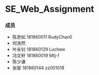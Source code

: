 # SE_Web_Assignment

### 成员
- 陈彦如 181860011 RudyChan0
- 何浩然
- 叶永钊 181860129 Luchew
- 冯文轩 181860019 Mtj-f
- 陈少谦
- 张智 181860144 zz001018
